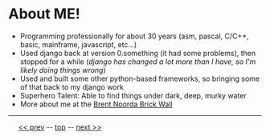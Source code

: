 About ME!
=========

* Programming professionally for about 30 years (asm, pascal, C/C++, basic, mainframe, javascript, etc...)
* Used django back at version 0.something (it had some problems), then stopped for a while
(*django has changed a lot more than I have, so I'm likely doing things wrong*)
* Used and built some other python-based frameworks, so bringing some of that back to my django work
* Superhero Talent: Able to find things under dark, deep, murky water
* More about me at the [Brent Noorda Brick Wall](http://dl.dropbox.com/u/41075/brentnoorda/index.html)

------

&nbsp;&nbsp;&nbsp;&nbsp; [&lt;&lt; prev](01.md) -- [top](../README.md) -- [next &gt;&gt;](03.md)